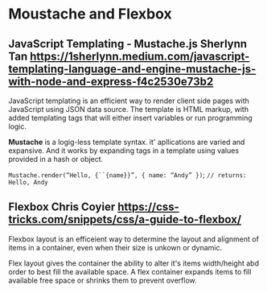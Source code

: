 # Moustache and Flexbox 

## JavaScript Templating - Mustache.js Sherlynn Tan <https://1sherlynn.medium.com/javascript-templating-language-and-engine-mustache-js-with-node-and-express-f4c2530e73b2>

JavaScript templating is an efficient way to render client side pages with JavaScript using JSON data source. The template is HTML markup, with added templating tags that will either insert variables or run programming logic.

**Mustache** is a logig-less template syntax. it' apllications are varied and expansive. And it works by expanding tags in a template using values provided in a hash or object.

`Mustache.render(“Hello, {``{name}}”, { name: “Andy” })`;
`// returns: Hello, Andy`


## Flexbox Chris Coyier <https://css-tricks.com/snippets/css/a-guide-to-flexbox/>


Flexbox layout is an efficeient way to determine the layout and alignment of items in a container, even when their size is unkown or dynamic.

Flex layout gives the container the ability to alter it's items width/height abd order to best fill the available space. A flex container expands items to fill available free space or shrinks them to prevent overflow.




